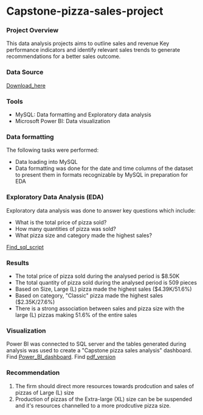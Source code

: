 # Capstone-pizza-sales-project

### Project Overview

This data analysis projects aims to outline sales and revenue Key performance indicators and identify relevant sales trends to generate recommendations for a better sales outcome.

### Data Source

[Download_here](https://github.com/AdeyilolaAyomide/Capstone-pizza-sales-project/blob/88420bf7e0c0cbd6707af3a483351527470f91f3/Capstone%20Project.xlsx)

### Tools

- MySQL: Data formatting and Exploratory data analysis
- Microsoft Power BI: Data visualization

### Data formatting

The following tasks were performed:
- Data loading into MySQL
- Data formatting was done for the date and time columns of the dataset to present them in formats recognizable by MySQL in preparation for EDA

### Exploratory Data Analysis (EDA)

Exploratory data analysis was done to answer key questions which include:

   - What is the total price of pizza sold?
   - How many quantities of pizza was sold?
   - What pizza size and category made the highest sales?

 [Find_sql_script](https://github.com/AdeyilolaAyomide/Capstone-pizza-sales-project/blob/581ab0afacab62b2548d540a7880789e572c6c94/Capstone.sql)
 
### Results

- The total price of pizza sold during the analysed period is $8.50K
- The total quantity of pizza sold during the analysed period is 509 pieces
- Based on Size, Large (L) pizza made the highest sales ($4.39K/51.6%)
- Based on category, "Classic" pizza made the highest sales ($2.35K/27.6%)  
- There is a strong association between sales and pizza size with the large (L) pizzas making 51.6% of the entire sales

### Visualization

Power BI was connected to SQL server and the tables generated during analysis was used to create a "Capstone pizza sales analysis" dashboard.
Find [Power_BI_dashboard](https://github.com/AdeyilolaAyomide/Capstone-pizza-sales-project/blob/581ab0afacab62b2548d540a7880789e572c6c94/Capstone_b_s.pbix). Find [pdf_version](https://github.com/AdeyilolaAyomide/Capstone-pizza-sales-project/blob/5c3927c8b960602ba14a40150c88c3eb6e8978bf/Capstone_b_s.pdf)

### Recommendation

1. The firm should direct more resources towards prodcution and sales of pizzas of Large (L) size
2. Production of pizzas of the Extra-large (XL) size can be be suspended and it's resources channelled to a more prodcutive pizza size.
